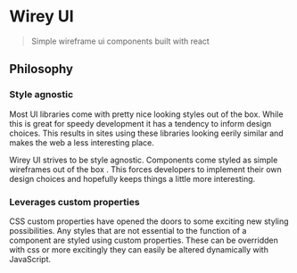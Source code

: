 # Wirey UI

> Simple wireframe ui components built with react

## Philosophy

### Style agnostic

Most UI libraries come with pretty nice looking styles out of the box. While this is great for speedy development it has a tendency to inform design choices. This results in sites using these libraries looking  eerily similar and makes the web a less interesting place.

Wirey UI strives to be style agnostic. Components come styled as simple wireframes out of the box . This forces developers to implement their own design choices and hopefully keeps things a little more interesting.

### Leverages custom properties

CSS custom properties have opened the doors to some exciting new styling possibilities. Any styles that are not essential to the function of a component are styled using custom properties. These can be overridden with css or more excitingly they can easily be altered dynamically with JavaScript.



